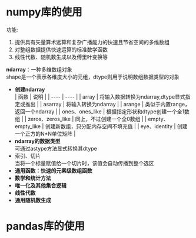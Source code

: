 # numpy库的使用

功能:
1. 提供具有矢量算术远算和复杂广播能力的快速且节省空间的多维数组  
2. 对整组数据提供快速运算的标准数学函数  
3.  线性代数、随机数生成以及傅里叶变换等  

**ndarray**：一种多维数组对象  
shape是一个表示各维度大小的元组，dtype则用于说明数组数据类型的对象
* **创建ndarray**  
    |  函数   | 说明  |
    |  ----  | ----  |
    | array  | 将输入数据转换为ndarray,dtype显式指定或推出 |
    | asarray  | 将输入转换为ndarray |
    | arange  | 类似于内置range，返回一个ndarray |
    | ones、ones_like  | 根据指定形状和dtype创建一个全1数组 |
    | zeros、zeros_like  | 同上，不过创建一个全0数组 |
    | empty、empty_like  | 创建新数组，只分配内存空间不填充值 |
    | eye、identity  | 创建一个正方的N*N单位矩阵 |  
* **ndarray的数据类型**  
可通过astype方法显式转换其dtype  
* 索引、切片  
当将一个标量赋值给一个切片时，该值会自动传播到整个选区
* **通用函数：快速的元素级数组函数**  
* **数学和统计方法**  
* **唯一化及其他集合逻辑**  
* **线性代数**  
* **通用随机数生成**  
# pandas库的使用
